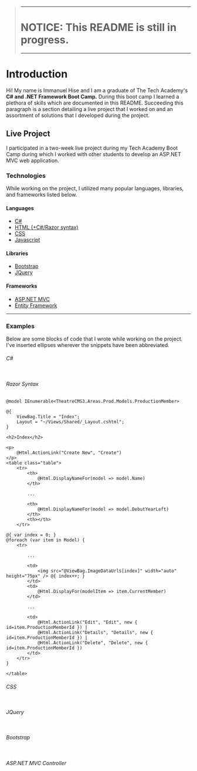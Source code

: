 > <hr>
> 
> # **NOTICE:** This README is still in progress.
> 
> <hr>

# Introduction
Hi! My name is Immanuel Hise and I am a graduate of The Tech Academy's **C#
and .NET Framework Boot Camp.** During this boot camp I learned a plethora
of skills which are documented in this README. Succeeding this paragraph is
a section detailing a live project that I worked on and an assortment of
solutions that I developed during the project.

## Live Project
I participated in a two-week live project during my Tech Academy Boot Camp
during which I worked with other students to develop an ASP.NET MVC web
application.

### Technologies
While working on the project, I utilized many popular languages, libraries,
and frameworks listed below.

#### Languages
* [C#](#c)
* [HTML (+C#/Razor syntax)](#razor-syntax)
* [CSS](#css)
* [Javascript](#javascript)

#### Libraries
* [Bootstrap](#bootstrap)
* [JQuery](#jquery)

#### Frameworks
* [ASP.NET MVC](#aspnet-mvc-controller)
* [Entity Framework](#)

<hr>

### Examples
Below are some blocks of code that I wrote while working on the project.
I've inserted ellipses wherever the snippets have been abbreviated.

###### C#
```cs

```

###### Razor Syntax
```razor
@model IEnumerable<TheatreCMS3.Areas.Prod.Models.ProductionMember>

@{
    ViewBag.Title = "Index";
    Layout = "~/Views/Shared/_Layout.cshtml";
}

<h2>Index</h2>

<p>
    @Html.ActionLink("Create New", "Create")
</p>
<table class="table">
    <tr>
        <th>
            @Html.DisplayNameFor(model => model.Name)
        </th>
        
        ...
        
        <th>
            @Html.DisplayNameFor(model => model.DebutYearLeft)
        </th>
        <th></th>
    </tr>

@{ var index = 0; }
@foreach (var item in Model) {
    <tr>
    
        ...
        
        <td>
            <img src="@ViewBag.ImageDataUrls[index]" width="auto" height="75px" /> @{ index++; }
        </td>
        <td>
            @Html.DisplayFor(modelItem => item.CurrentMember)
        </td>
        
        ...
        
        <td>
            @Html.ActionLink("Edit", "Edit", new { id=item.ProductionMemberId }) |
            @Html.ActionLink("Details", "Details", new { id=item.ProductionMemberId }) |
            @Html.ActionLink("Delete", "Delete", new { id=item.ProductionMemberId })
        </td>
    </tr>
}

</table>
```

###### CSS
```css

```

###### JQuery
```js

```

###### Bootstrap
```html

```

###### ASP.NET MVC Controller
```css

```

